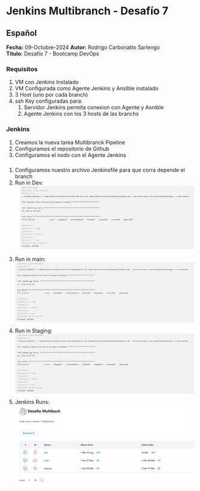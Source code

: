 # Jenkins Multibranch - Desafío 7

## Español
**Fecha:** 09-Octubre-2024 
**Autor:** Rodrigo Carbonatto Sarlengo  
**Título:** Desafío 7 - Bootcamp DevOps

### Requisitos
1. VM con Jenkins Instalado
2. VM Configurada como Agente Jenkins y Ansible instalado
3. 3 Host (uno por cada branch)
4. ssh Key configuradas para: 
    1. Servidor Jenkins permita conexion con Agente y Asnible
    2. Agente Jenkins con los 3 hosts de las branchs

### Jenkins
1. Creamos la nueva tarea Multibranck Pipeline
2. Configuramos el repositorio de Github
3. Configuramos el nodo con el Agente Jenkins

### 
1. Configuramos nuestro archivo Jenkinsfile para que corra depende el branch
2. Run in Dev: ![Dev](./Screen_Capture/1.%20Dev.png)
3. Run in main: ![main](./Screen_Capture/2.%20main.png)
4. Run in Staging: ![staging](./Screen_Capture/3.%20staging.png)
5. Jenkins Runs: ![Jenkins](./Screen_Capture/4.%20Jenkins%20Runs.png)